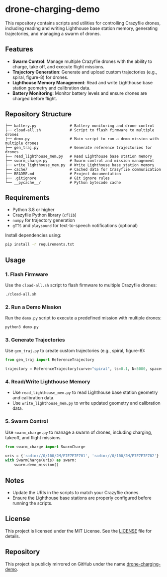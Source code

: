 # drone-charging-demo

This repository contains scripts and utilities for controlling Crazyflie drones, including reading and writing Lighthouse base station memory, generating trajectories, and managing a swarm of drones.

## Features

- **Swarm Control**: Manage multiple Crazyflie drones with the ability to charge, take off, and execute flight missions.
- **Trajectory Generation**: Generate and upload custom trajectories (e.g., spiral, figure-8) for drones.
- **Lighthouse Memory Management**: Read and write Lighthouse base station geometry and calibration data.
- **Battery Monitoring**: Monitor battery levels and ensure drones are charged before flight.

## Repository Structure

```
├── battery.py               # Battery monitoring and drone control
├── cload-all.sh             # Script to flash firmware to multiple drones
├── demo.py                  # Main script to run a demo mission with multiple drones
├── gen_traj.py              # Generate reference trajectories for drones
├── read_lighthouse_mem.py   # Read Lighthouse base station memory
├── swarm_charge.py          # Swarm control and mission management
├── write_lighthouse_mem.py  # Write Lighthouse base station memory
├── cache/                   # Cached data for Crazyflie communication
├── README.md                # Project documentation
├── .gitignore               # Git ignore rules
└── __pycache__/             # Python bytecode cache
```

## Requirements

- Python 3.8 or higher
- Crazyflie Python library (`cflib`)
- `numpy` for trajectory generation
- `gTTS` and `playsound` for text-to-speech notifications (optional)

Install dependencies using:

```sh
pip install -r requirements.txt
```

## Usage

### 1. Flash Firmware
Use the `cload-all.sh` script to flash firmware to multiple Crazyflie drones:

```sh
./cload-all.sh
```

### 2. Run a Demo Mission
Run the `demo.py` script to execute a predefined mission with multiple drones:

```sh
python3 demo.py
```

### 3. Generate Trajectories
Use `gen_traj.py` to create custom trajectories (e.g., spiral, figure-8):

```py
from gen_traj import ReferenceTrajectory

trajectory = ReferenceTrajectory(curve="spiral", ts=0.1, N=5000, space=[0.5, 0.5, 1.5])
```

### 4. Read/Write Lighthouse Memory
- Use `read_lighthouse_mem.py` to read Lighthouse base station geometry and calibration data.
- Use `write_lighthouse_mem.py` to write updated geometry and calibration data.

### 5. Swarm Control
Use `swarm_charge.py` to manage a swarm of drones, including charging, takeoff, and flight missions.

```py
from swarm_charge import SwarmCharge

uris = {'radio://0/100/2M/E7E7E7E701', 'radio://0/100/2M/E7E7E7E702'}
with SwarmCharge(uris) as swarm:
    swarm.demo_mission()
```

## Notes

- Update the URIs in the scripts to match your Crazyflie drones.
- Ensure the Lighthouse base stations are properly configured before running the scripts.

## License

This project is licensed under the MIT License. See the [LICENSE](LICENSE) file for details.

## Repository

This project is publicly mirrored on GitHub under the name [drone-charging-demo](https://github.com/yourusername/drone-charging-demo).